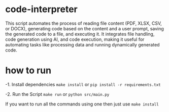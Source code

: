 # code-interpreter

This script automates the process of reading file content (PDF, XLSX, CSV, or DOCX), generating code based on the content and a user prompt, saving the generated code to a file, and executing it. It integrates file handling, code generation using AI, and code execution, making it useful for automating tasks like processing data and running dynamically generated code.


# how to run 

-1. Install dependencies
    `make install` or `pip install -r requirements.txt`

-2. Run the Script
    `make run` or `python src/main.py`


If you want to run all the commands using one then just use `make install`
